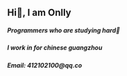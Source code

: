<h2 align="left">Hi👋, I am Onlly</h2>
<h5 align="left">Programmers who are studying hard💪</h5>
<h5 align="left">I work in for chinese guangzhou</h5>
<h5 align="left">Email: 412102100@qq.co</h5>
